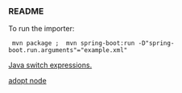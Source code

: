 ### README

To run the importer:

     mvn package ;  mvn spring-boot:run -D"spring-boot.run.arguments"="example.xml"

[Java switch expressions.](https://openjdk.java.net/jeps/361)

[adopt node](https://docs.oracle.com/javase/7/docs/api/org/w3c/dom/Document.html#adoptNode(org.w3c.dom.Node))

